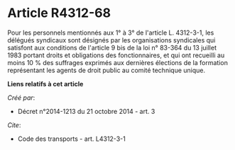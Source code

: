 # Article R4312-68

Pour les personnels mentionnés aux 1° à 3° de l'article L. 4312-3-1, les délégués syndicaux sont désignés par les
organisations syndicales qui satisfont aux conditions de l'article 9 bis de la loi n° 83-364 du 13 juillet 1983 portant
droits et obligations des fonctionnaires, et qui ont recueilli au moins 10 % des suffrages exprimés aux dernières élections
de la formation représentant les agents de droit public au comité technique unique.

**Liens relatifs à cet article**

_Créé par_:

  - Décret n°2014-1213 du 21 octobre 2014 - art. 3

_Cite_:

  - Code des transports - art. L4312-3-1
